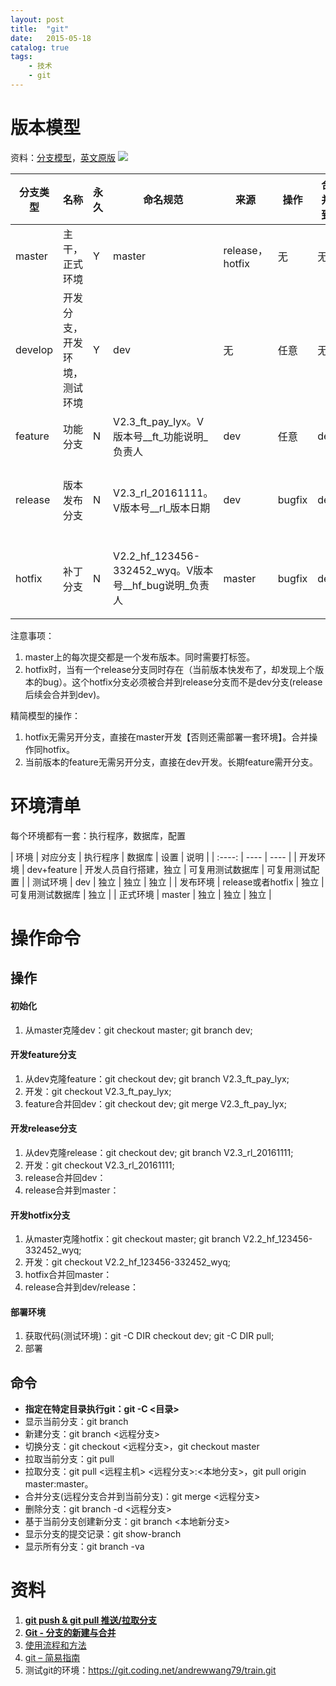 ```yaml
---
layout: post
title:  "git"
date:   2015-05-18
catalog: true
tags:
    - 技术
    - git
---
```


# 版本模型
资料：[分支模型](http://blog.csdn.net/qq_34651940/article/details/51891767)，[英文原版](http://nvie.com/posts/a-successful-git-branching-model/)
![](http://img.blog.csdn.net/20160716144249144?watermark/2/text/aHR0cDovL2Jsb2cuY3Nkbi5uZXQv/font/5a6L5L2T/fontsize/400/fill/I0JBQkFCMA==/dissolve/70/gravity/Center)

|分支类型 | 名称 | 永久 | 命名规范 | 来源 | 操作 | 合并到 | 角色 |
| -------- | ----- | ----- | ----- | ---- |----- | ----- | ---- |
| master | 主干，正式环境 | Y | master | release，hotfix | 无 | 无 | 发布人员 |
| develop  | 开发分支，开发环境，测试环境 | Y |  dev | 无 | 任意 | 无 | 开发人员 |
| feature | 功能分支 | N |  V2.3_ft_pay_lyx。V版本号__ft_功能说明_负责人 | dev | 任意 | dev | 开发人员 |
| release | 版本发布分支 | N | V2.3_rl_20161111。V版本号__rl_版本日期 | dev | bugfix | dev | 发布人员，开发人员 |
| hotfix | 补丁分支 | N | V2.2_hf_123456-332452_wyq。V版本号__hf_bug说明_负责人 | master | bugfix | dev | 发布人员，开发人员 |

注意事项：
1. master上的每次提交都是一个发布版本。同时需要打标签。
1. hotfix时，当有一个release分支同时存在（当前版本快发布了，却发现上个版本的bug）。这个hotfix分支必须被合并到release分支而不是dev分支(release后续会合并到dev)。


精简模型的操作：
1. hotfix无需另开分支，直接在master开发【否则还需部署一套环境】。合并操作同hotfix。
1. 当前版本的feature无需另开分支，直接在dev开发。长期feature需开分支。

# 环境清单
每个环境都有一套：执行程序，数据库，配置

| 环境 | 对应分支 | 执行程序 | 数据库 | 设置 | 说明 |
| :----: | ---- | ---- |
| 开发环境 | dev+feature | 开发人员自行搭建，独立 | 可复用测试数据库 | 可复用测试配置 |
| 测试环境 | dev | 独立 | 独立 | 独立 |
| 发布环境 | release或者hotfix | 独立 | 可复用测试数据库 | 独立 |
| 正式环境 | master | 独立 | 独立 | 独立 |

# 操作命令
## 操作
#### 初始化
1. 从master克隆dev：git checkout master; git branch dev;

#### 开发feature分支
1. 从dev克隆feature：git checkout dev; git branch V2.3_ft_pay_lyx;
1. 开发：git checkout V2.3_ft_pay_lyx;
1. feature合并回dev：git checkout dev; git merge V2.3_ft_pay_lyx;

#### 开发release分支
1. 从dev克隆release：git checkout dev; git branch V2.3_rl_20161111;
1. 开发：git checkout V2.3_rl_20161111;
1. release合并回dev：
1. release合并到master：

#### 开发hotfix分支
1. 从master克隆hotfix：git checkout master; git branch V2.2_hf_123456-332452_wyq;
1. 开发：git checkout V2.2_hf_123456-332452_wyq;
1. hotfix合并回master：
1. release合并到dev/release：

#### 部署环境
1. 获取代码(测试环境)：git -C DIR checkout dev; git -C DIR pull;
1. 部署

## 命令
- **指定在特定目录执行git：git -C <目录>**
- 显示当前分支：git branch
- 新建分支：git branch <远程分支>
- 切换分支：git checkout <远程分支>，git checkout master
- 拉取当前分支：git pull
- 拉取分支：git pull <远程主机> <远程分支>:<本地分支>，git pull origin master:master。
- 合并分支(远程分支合并到当前分支)：git merge <远程分支>
- 删除分支：git branch -d <远程分支>
- 基于当前分支创建新分支：git branch <本地新分支>
- 显示分支的提交记录：git show-branch
- 显示所有分支：git branch -va

# 资料
1. **[git push & git pull 推送/拉取分支](http://blog.csdn.net/litianze99/article/details/52452521)**
1. **[Git - 分支的新建与合并](https://git-scm.com/book/zh/v2/Git-%E5%88%86%E6%94%AF-%E5%88%86%E6%94%AF%E7%9A%84%E6%96%B0%E5%BB%BA%E4%B8%8E%E5%90%88%E5%B9%B6)**
1. [使用流程和方法](https://www.zybuluo.com/lyxiang/note/605932)
1. [git – 简易指南](http://www.bootcss.com/p/git-guide/)
1. 测试git的环境：https://git.coding.net/andrewwang79/train.git
